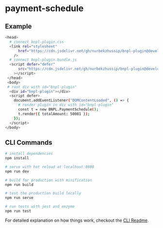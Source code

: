 # payment-schedule

## Example
``` bash
<head>
  # connect bnpl-plugin.css
  <link rel="stylesheet"
      href="https://cdn.jsdelivr.net/gh/nurbekzhussip/bnpl-plugin@develop/build/bnpl-plugin.css"
    />
  # connect bnpl-plugin.bundle.js
  <script defer="defer"
      src="https://cdn.jsdelivr.net/gh/nurbekzhussip/bnpl-plugin@develop/build/bnpl-plugin.bundle.js"
    ></script>
 </head>
 <body>
 # root div with id="bnpl-plugin"
  <div id="bnpl-plugin"></div>
  <script defer>
    document.addEventListener("DOMContentLoaded", () => {
      # render plugin in div with id="bnpl-plugin"
      const t = new BNPL.PaymentSchedule();
      t.render({ totalAmount: 50001 });
    });
  </script>
</body>
```




## CLI Commands

``` bash
# install dependencies
npm install

# serve with hot reload at localhost:8080
npm run dev

# build for production with minification
npm run build

# test the production build locally
npm run serve

# run tests with jest and enzyme
npm run test
```

For detailed explanation on how things work, checkout the [CLI Readme](https://github.com/developit/preact-cli/blob/master/README.md).
